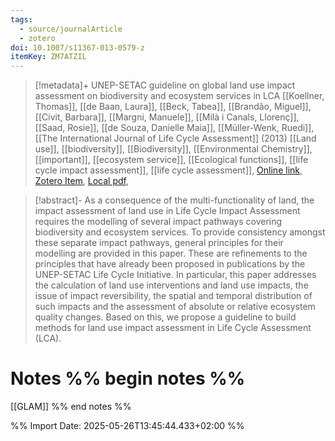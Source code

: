 ```yaml
---
tags:
  - source/journalArticle
  - zotero
doi: 10.1007/s11367-013-0579-z
itemKey: ZM7ATZIL
---
```

>[!metadata]+
> UNEP-SETAC guideline on global land use impact assessment on biodiversity and ecosystem services in LCA
> [[Koellner, Thomas]], [[de Baan, Laura]], [[Beck, Tabea]], [[Brandão, Miguel]], [[Civit, Barbara]], [[Margni, Manuele]], [[Milà i Canals, Llorenç]], [[Saad, Rosie]], [[de Souza, Danielle Maia]], [[Müller-Wenk, Ruedi]], 
> [[The International Journal of Life Cycle Assessment]] (2013)
> [[Land use]], [[biodiversity]], [[Biodiversity]], [[Environmental Chemistry]], [[important]], [[ecosystem service]], [[Ecological functions]], [[life cycle impact assessment]], [[life cycle assessment]], 
> [Online link](https://doi.org/10.1007/s11367-013-0579-z), [Zotero Item](zotero://select/library/items/ZM7ATZIL), [Local pdf](file://C:/Users/aburg/Documents/references/zotero/storage/DF2U7FHZ/Koellner2013_UNEPSETACguideline.pdf), 

>[!abstract]-
>As a consequence of the multi-functionality of land, the impact assessment of land use in Life Cycle Impact Assessment requires the modelling of several impact pathways covering biodiversity and ecosystem services. To provide consistency amongst these separate impact pathways, general principles for their modelling are provided in this paper. These are refinements to the principles that have already been proposed in publications by the UNEP-SETAC Life Cycle Initiative. In particular, this paper addresses the calculation of land use interventions and land use impacts, the issue of impact reversibility, the spatial and temporal distribution of such impacts and the assessment of absolute or relative ecosystem quality changes. Based on this, we propose a guideline to build methods for land use impact assessment in Life Cycle Assessment (LCA).

# Notes %% begin notes %%
[[GLAM]]
%% end notes %%




%% Import Date: 2025-05-26T13:45:44.433+02:00 %%
